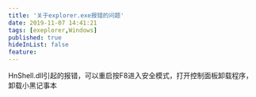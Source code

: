 ```yaml
---
title: '关于explorer.exe报错的问题'
date: 2019-11-07 14:41:21
tags: [exeplorer,Windows]
published: true
hideInList: false
feature: 
---
```

HnShell.dll引起的报错，可以重启按F8进入安全模式，打开控制面板卸载程序，卸载小黑记事本
<!-- more -->
